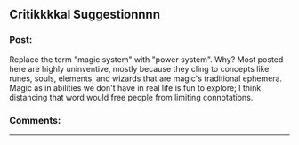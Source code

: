 ## Critikkkkal Suggestionnnn

### Post:

Replace the term "magic system" with "power system". Why? Most posted here are highly uninventive, mostly because they cling to concepts like runes, souls, elements, and wizards that are magic's traditional ephemera. Magic as in abilities we don't have in real life is fun to explore; I think distancing that word would free people from limiting connotations.

### Comments:

---

